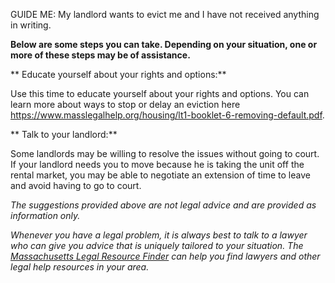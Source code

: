GUIDE ME: My landlord wants to evict me and I have not received anything
in writing.

**Below are some steps you can take.  Depending on your
situation, one or more of these steps may be of assistance.**

** Educate yourself about your rights and options:**

Use this time to educate yourself about your rights and options. You can
learn more about ways to stop or delay an eviction here
https://www.masslegalhelp.org/housing/lt1-booklet-6-removing-default.pdf.

** Talk to your landlord:**

Some landlords may be willing to resolve the issues without going to
court. If your landlord needs you to move because he is taking the unit
off the rental market, you may be able to negotiate an extension of time
to leave and avoid having to go to court.

*The suggestions provided above are not legal advice and are provided as
information only.*

*Whenever you have a legal problem, it is always best to talk to a
lawyer who can give you advice that is uniquely tailored to your
situation. The [Massachusetts Legal Resource Finder](https://masslrf.org/) can
help you find lawyers and other legal help resources in your area.*
